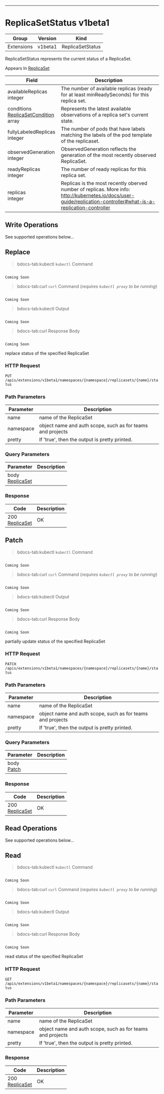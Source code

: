 

-----------
# ReplicaSetStatus v1beta1



Group        | Version     | Kind
------------ | ---------- | -----------
Extensions | v1beta1 | ReplicaSetStatus







ReplicaSetStatus represents the current status of a ReplicaSet.

<aside class="notice">
Appears In <a href="#replicaset-v1beta1">ReplicaSet</a> </aside>

Field        | Description
------------ | -----------
availableReplicas <br /> integer | The number of available replicas (ready for at least minReadySeconds) for this replica set.
conditions <br /> [ReplicaSetCondition](#replicasetcondition-v1beta1) array | Represents the latest available observations of a replica set's current state.
fullyLabeledReplicas <br /> integer | The number of pods that have labels matching the labels of the pod template of the replicaset.
observedGeneration <br /> integer | ObservedGeneration reflects the generation of the most recently observed ReplicaSet.
readyReplicas <br /> integer | The number of ready replicas for this replica set.
replicas <br /> integer | Replicas is the most recently oberved number of replicas. More info: http://kubernetes.io/docs/user-guide/replication-controller#what-is-a-replication-controller





## <strong>Write Operations</strong>

See supported operations below...

## Replace

>bdocs-tab:kubectl `kubectl` Command

```bdocs-tab:kubectl_shell

Coming Soon

```

>bdocs-tab:curl `curl` Command (*requires `kubectl proxy` to be running*)

```bdocs-tab:curl_shell

Coming Soon

```

>bdocs-tab:kubectl Output

```bdocs-tab:kubectl_json

Coming Soon

```
>bdocs-tab:curl Response Body

```bdocs-tab:curl_json

Coming Soon

```



replace status of the specified ReplicaSet

### HTTP Request

`PUT /apis/extensions/v1beta1/namespaces/{namespace}/replicasets/{name}/status`

### Path Parameters

Parameter    | Description
------------ | -----------
name <br />  | name of the ReplicaSet
namespace <br />  | object name and auth scope, such as for teams and projects
pretty <br />  | If 'true', then the output is pretty printed.

### Query Parameters

Parameter    | Description
------------ | -----------
body <br /> [ReplicaSet](#replicaset-v1beta1) | 

### Response

Code         | Description
------------ | -----------
200 <br /> [ReplicaSet](#replicaset-v1beta1) | OK


## Patch

>bdocs-tab:kubectl `kubectl` Command

```bdocs-tab:kubectl_shell

Coming Soon

```

>bdocs-tab:curl `curl` Command (*requires `kubectl proxy` to be running*)

```bdocs-tab:curl_shell

Coming Soon

```

>bdocs-tab:kubectl Output

```bdocs-tab:kubectl_json

Coming Soon

```
>bdocs-tab:curl Response Body

```bdocs-tab:curl_json

Coming Soon

```



partially update status of the specified ReplicaSet

### HTTP Request

`PATCH /apis/extensions/v1beta1/namespaces/{namespace}/replicasets/{name}/status`

### Path Parameters

Parameter    | Description
------------ | -----------
name <br />  | name of the ReplicaSet
namespace <br />  | object name and auth scope, such as for teams and projects
pretty <br />  | If 'true', then the output is pretty printed.

### Query Parameters

Parameter    | Description
------------ | -----------
body <br /> [Patch](#patch-unversioned) | 

### Response

Code         | Description
------------ | -----------
200 <br /> [ReplicaSet](#replicaset-v1beta1) | OK



## <strong>Read Operations</strong>

See supported operations below...

## Read

>bdocs-tab:kubectl `kubectl` Command

```bdocs-tab:kubectl_shell

Coming Soon

```

>bdocs-tab:curl `curl` Command (*requires `kubectl proxy` to be running*)

```bdocs-tab:curl_shell

Coming Soon

```

>bdocs-tab:kubectl Output

```bdocs-tab:kubectl_json

Coming Soon

```
>bdocs-tab:curl Response Body

```bdocs-tab:curl_json

Coming Soon

```



read status of the specified ReplicaSet

### HTTP Request

`GET /apis/extensions/v1beta1/namespaces/{namespace}/replicasets/{name}/status`

### Path Parameters

Parameter    | Description
------------ | -----------
name <br />  | name of the ReplicaSet
namespace <br />  | object name and auth scope, such as for teams and projects
pretty <br />  | If 'true', then the output is pretty printed.


### Response

Code         | Description
------------ | -----------
200 <br /> [ReplicaSet](#replicaset-v1beta1) | OK




